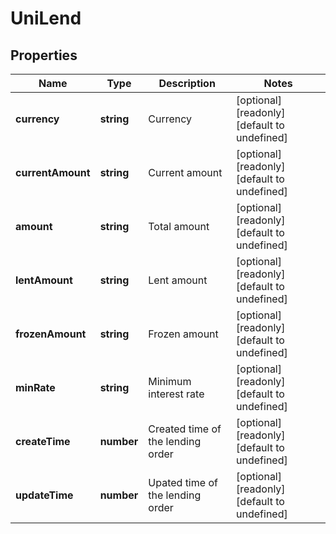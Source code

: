 # UniLend

## Properties

Name | Type | Description | Notes
------------ | ------------- | ------------- | -------------
**currency** | **string** | Currency | [optional] [readonly] [default to undefined]
**currentAmount** | **string** | Current amount | [optional] [readonly] [default to undefined]
**amount** | **string** | Total amount | [optional] [readonly] [default to undefined]
**lentAmount** | **string** | Lent amount | [optional] [readonly] [default to undefined]
**frozenAmount** | **string** | Frozen amount | [optional] [readonly] [default to undefined]
**minRate** | **string** | Minimum interest rate | [optional] [readonly] [default to undefined]
**createTime** | **number** | Created time of the lending order | [optional] [readonly] [default to undefined]
**updateTime** | **number** | Upated time of the lending order | [optional] [readonly] [default to undefined]

